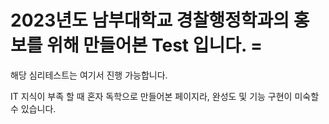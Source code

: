 <h1>2023년도 남부대학교 경찰행정학과의 홍보를 위해 만들어본 Test 입니다. =</h1>
<a href="https://poomang.com/detail/lmbln"></a>
<p>
  해당 심리테스트는 여기서 진행 가능합니다. 
</p>

IT 지식이 부족 할 때 혼자 독학으로 만들어본 페이지라, 완성도 및 기능 구현이 미숙할 수 있습니다. 
